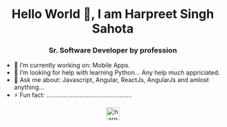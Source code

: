 <h1 align="center">Hello World 👋,   I am Harpreet Singh Sahota</h1>
<h3 align="center">Sr. Software Developer by profession</h3>

<!--
**happysahota/happysahota** is a ✨ _special_ ✨ repository because its `README.md` (this file) appears on your GitHub profile.

Here are some ideas to get you started:

- 🔭 I’m currently working on ...
- 🌱 I’m currently learning ...
- 👯 I’m looking to collaborate on ...
- 🤔 I’m looking for help with ...
- 💬 Ask me about ...
- 📫 How to reach me: ...
- 😄 Pronouns: ...
- ⚡ Fun fact: ...
-->

- 🔭 I’m currently working on: Mobile Apps.
- 🤔 I’m looking for help with learning Python... Any help much appriciated.
- 💬 Ask me about: Javascript, Angular, ReactJs, AngularJs and amlost anything... 
- ⚡ Fun fact: .................................................



<p align="center">
<a href="https://linkedin.com/in/harpreetssahota" target="blank"><img align="center" src="https://cdn.jsdelivr.net/npm/simple-icons@3.0.1/icons/linkedin.svg" alt="harpreetssahota" height="30" width="30" /></a>
</p>
